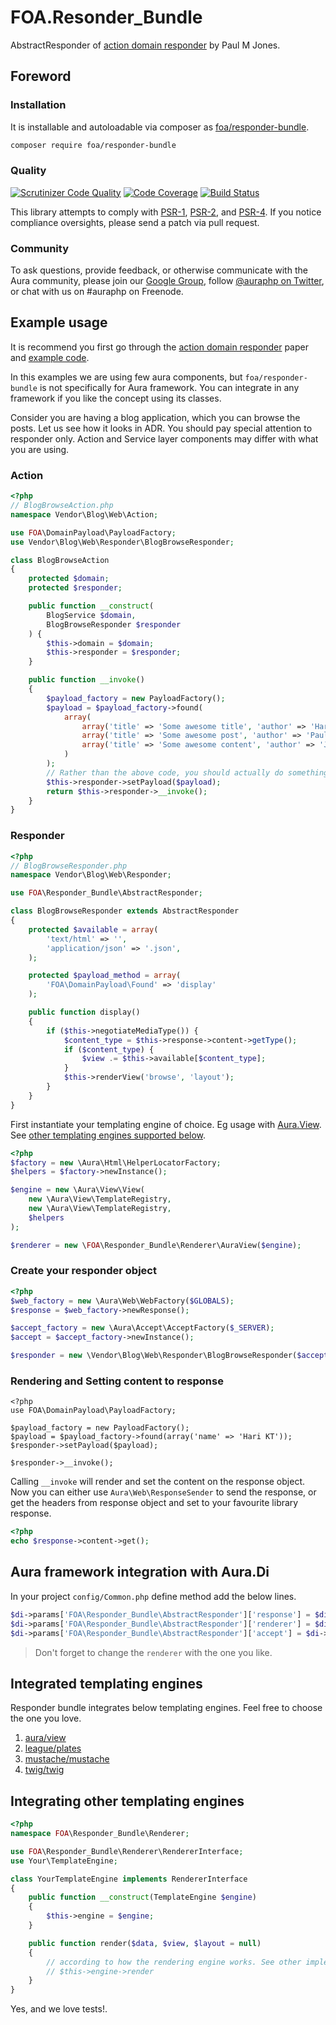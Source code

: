# FOA.Resonder_Bundle

AbstractResponder of [action domain responder](https://github.com/pmjones/adr) by Paul M Jones.

## Foreword

### Installation

It is installable and autoloadable via composer as [foa/responder-bundle](https://packagist.org/packages/foa/responder-bundle).


```bash
composer require foa/responder-bundle
```

### Quality

[![Scrutinizer Code Quality](https://scrutinizer-ci.com/g/friendsofaura/FOA.Responder_Bundle/badges/quality-score.png?b=master)](https://scrutinizer-ci.com/g/friendsofaura/FOA.Responder_Bundle/)
[![Code Coverage](https://scrutinizer-ci.com/g/friendsofaura/FOA.Responder_Bundle/badges/coverage.png?b=master)](https://scrutinizer-ci.com/g/friendsofaura/FOA.Responder_Bundle/)
[![Build Status](https://travis-ci.org/friendsofaura/FOA.Responder_Bundle.png?branch=master)](https://travis-ci.org/friendsofaura/FOA.Responder_Bundle)

This library attempts to comply with [PSR-1][], [PSR-2][], and [PSR-4][]. If
you notice compliance oversights, please send a patch via pull request.

[PSR-1]: https://github.com/php-fig/fig-standards/blob/master/accepted/PSR-1-basic-coding-standard.md
[PSR-2]: https://github.com/php-fig/fig-standards/blob/master/accepted/PSR-2-coding-style-guide.md
[PSR-4]: https://github.com/php-fig/fig-standards/blob/master/accepted/PSR-4-autoloader.md

### Community

To ask questions, provide feedback, or otherwise communicate with the Aura community, please join our [Google Group](http://groups.google.com/group/auraphp), follow [@auraphp on Twitter](http://twitter.com/auraphp), or chat with us on #auraphp on Freenode.

## Example usage

It is recommend you first go through the [action domain responder](pmjones.github.io/adr/) paper and [example code](https://github.com/pmjones/adr/tree/master/example-code).

In this examples we are using few aura components, but `foa/responder-bundle` is not specifically for Aura framework. You can integrate in any framework if you like the concept using its classes.

Consider you are having a blog application, which you can browse the posts. Let us see how it looks in ADR. You should pay special attention to responder only. Action and Service layer components may differ with what you are using.

### Action

```php
<?php
// BlogBrowseAction.php
namespace Vendor\Blog\Web\Action;

use FOA\DomainPayload\PayloadFactory;
use Vendor\Blog\Web\Responder\BlogBrowseResponder;

class BlogBrowseAction
{
    protected $domain;
    protected $responder;

    public function __construct(
        BlogService $domain,
        BlogBrowseResponder $responder
    ) {
        $this->domain = $domain;
        $this->responder = $responder;
    }

    public function __invoke()
    {
        $payload_factory = new PayloadFactory();
        $payload = $payload_factory->found(
            array(
                array('title' => 'Some awesome title', 'author' => 'Hari KT'),
                array('title' => 'Some awesome post', 'author' => 'Paul M Jones'),
                array('title' => 'Some awesome content', 'author' => 'Justin'),
            )
        );
        // Rather than the above code, you should actually do something like $payload = $this->domain->fetchPage($page, $paging);
        $this->responder->setPayload($payload);
        return $this->responder->__invoke();
    }
}
```

### Responder

```php
<?php
// BlogBrowseResponder.php
namespace Vendor\Blog\Web\Responder;

use FOA\Responder_Bundle\AbstractResponder;

class BlogBrowseResponder extends AbstractResponder
{
    protected $available = array(
        'text/html' => '',
        'application/json' => '.json',
    );

    protected $payload_method = array(
        'FOA\DomainPayload\Found' => 'display'
    );

    public function display()
    {
        if ($this->negotiateMediaType()) {
            $content_type = $this->response->content->getType();
            if ($content_type) {
                $view .= $this->available[$content_type];
            }
            $this->renderView('browse', 'layout');
        }
    }
}
```

First instantiate your templating engine of choice. Eg usage with [Aura.View](https://github.com/auraphp/Aura.View). See [other templating engines supported below](https://github.com/friendsofaura/FOA.Responder_Bundle#integrated-templating-engines).

```php
<?php
$factory = new \Aura\Html\HelperLocatorFactory;
$helpers = $factory->newInstance();

$engine = new \Aura\View\View(
    new \Aura\View\TemplateRegistry,
    new \Aura\View\TemplateRegistry,
    $helpers
);

$renderer = new \FOA\Responder_Bundle\Renderer\AuraView($engine);
```

### Create your responder object

```php
<?php
$web_factory = new \Aura\Web\WebFactory($GLOBALS);
$response = $web_factory->newResponse();

$accept_factory = new \Aura\Accept\AcceptFactory($_SERVER);
$accept = $accept_factory->newInstance();

$responder = new \Vendor\Blog\Web\Responder\BlogBrowseResponder($accept, $response, $renderer);
```

### Rendering and Setting content to response

```
<?php
use FOA\DomainPayload\PayloadFactory;

$payload_factory = new PayloadFactory();
$payload = $payload_factory->found(array('name' => 'Hari KT'));
$responder->setPayload($payload);

$responder->__invoke();
```

Calling `__invoke` will render and set the content on the response object. Now you can either use `Aura\Web\ResponseSender` to send the response, or get the headers from response object and set to your favourite library response.

```php
<?php
echo $response->content->get();
```

## Aura framework integration with Aura.Di

In your project `config/Common.php` define method add the below lines.

```php
$di->params['FOA\Responder_Bundle\AbstractResponder']['response'] = $di->lazyGet('aura/web-kernel:response');
$di->params['FOA\Responder_Bundle\AbstractResponder']['renderer'] = $di->lazyNew('Aura\View\View');
$di->params['FOA\Responder_Bundle\AbstractResponder']['accept'] = $di->lazyNew('Aura\Accept\Accept');
```

> Don't forget to change the `renderer` with the one you like.

## Integrated templating engines

Responder bundle integrates below templating engines. Feel free to choose the one you love.

1. [aura/view](https://github.com/auraphp/Aura.View)
1. [league/plates](https://github.com/thephpleague/Plates)
1. [mustache/mustache](https://github.com/bobthecow/mustache.php)
1. [twig/twig](https://github.com/twigphp/Twig)

## Integrating other templating engines

```php
<?php
namespace FOA\Responder_Bundle\Renderer;

use FOA\Responder_Bundle\Renderer\RendererInterface;
use Your\TemplateEngine;

class YourTemplateEngine implements RendererInterface
{
    public function __construct(TemplateEngine $engine)
    {
        $this->engine = $engine;
    }

    public function render($data, $view, $layout = null)
    {
        // according to how the rendering engine works. See other implementations
        // $this->engine->render
    }
}
```

Yes, and we love tests!.
